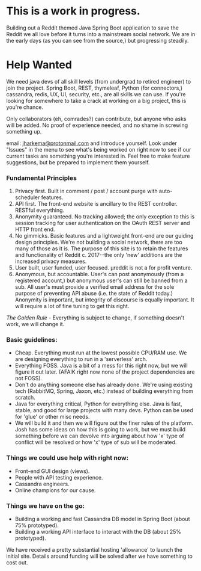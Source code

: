 # This is a work in progress.
Building out a Reddit themed Java Spring Boot application to save the Reddit we all love before it turns into a 
mainstream social network. We are in the early days (as you can see from the source,) but progressing steadily.

# Help Wanted
We need java devs of all skill levels (from undergrad to retired engineer) to join the project. Spring Boot, REST,
thymeleaf, Python (for connectors,) cassandra, redis, UX, UI, security, etc., are all skills we can use. If you're
looking for somewhere to take a crack at working on a big project, this is you're chance.

Only collaborators (eh, comrades?) can contribute, but anyone who asks will be added. No proof of experience needed, 
and no shame in screwing something up.

email: jharkema@protonmail.com and introduce yourself. Look under "Issues" in the menu to see what's being worked on
right now to see if our current tasks are something you're interested in. Feel free to make feature suggestions, but
be prepared to implement them yourself. 

### Fundamental Principles
1) Privacy first. Built in comment / post / account purge with auto-scheduler features.
2) API first. The front-end website is ancillary to the REST controller. RESTful everything.
3) Anonymity guaranteed. No tracking allowed; the only exception to this is session tracking for user authentication on
the OAuth REST server and HTTP front end. 
4) No gimmicks. Basic features and a lightweight front-end are our guiding design principles. We're not building a 
social network, there are too many of those as it is. The purpose of this site is to retain the features and
functionality of Reddit c. 2017--the only 'new' additions are the increased privacy measures.
5) User built, user funded, user focused. &micro;reddit is not a for profit venture.
6) Anonymous, but accountable. User's can post anonymously (from a registered account,) but anonymous user's can still
be banned from a sub. All user's must provide a verified email address for the sole purpose of preventing API abuse 
(i.e. the state of Reddit today.) Anonymity is important, but integrity of discourse is equally important. It will
require a lot of fine tuning to get this right.

*The Golden Rule* - Everything is subject to change, if something doesn't work, we will change it.

### Basic guidelines:
- Cheap. Everything must run at the lowest possible CPU/RAM use. We are designing everything to run in a 'serverless' 
arch.
- Everything FOSS. Java is a bit of a mess for this right now, but we will figure it out later. (AFAIK right now none
of the project dependencies are not FOSS).
- Don't do anything someone else has already done. We're using existing tech (RabbitMQ, Spring, Jaxon, etc.) instead of 
building everything from scratch.
- Java for everything critical, Python for everything else. Java is fast, stable, and good for large projects with many 
devs. Python can be used for 'glue' or other misc needs.
- We will build it and then we will figure out the finer rules of the platform. Josh has some ideas on how this is going 
to work, but we must build something before we can devolve into arguing about how 'x' type of conflict will be resolved 
or how 'x' type of sub will be moderated.

### Things we could use help with right now:
- Front-end GUI design (views).
- People with API testing experience.
- Cassandra engineers.
- Online champions for our cause.

### Things we have on the go:
- Building a working and fast Cassandra DB model in Spring Boot (about 75% prototyped).
- Building a working API interface to interact with the DB (about 25% prototyped).

We have received a pretty substantial hosting 'allowance' to launch the initial site. Details around funding will be 
solved after we have something to cost out.

